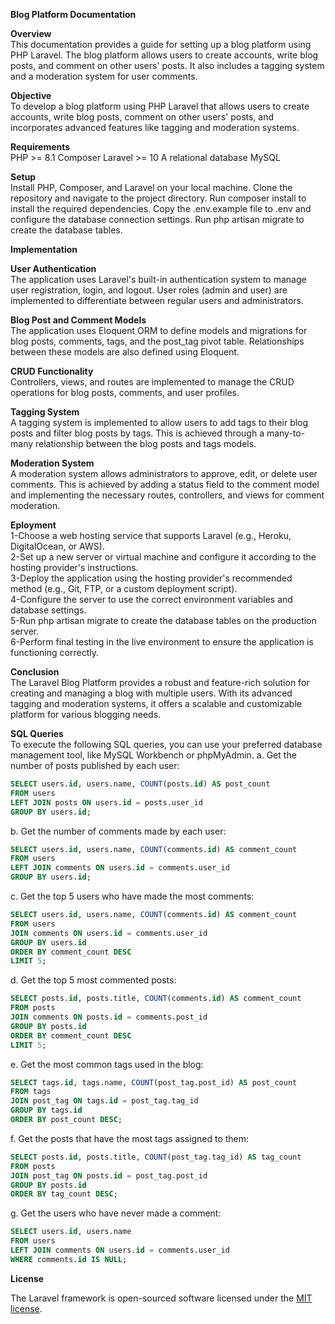 **Blog Platform Documentation**

**Overview**\
This documentation provides a guide for setting up a blog platform using PHP Laravel. The blog platform allows users to create accounts, write blog posts, and comment on other users' posts. It also includes a tagging system and a moderation system for user comments.

**Objective**\
To develop a blog platform using PHP Laravel that allows users to create accounts, write blog posts, comment on other users' posts, and incorporates advanced features like tagging and moderation systems.

**Requirements**\
PHP >= 8.1
Composer
Laravel >= 10
A relational database MySQL

**Setup**\
Install PHP, Composer, and Laravel on your local machine.
Clone the repository and navigate to the project directory.
Run composer install to install the required dependencies.
Copy the .env.example file to .env and configure the database connection settings.
Run php artisan migrate to create the database tables.

**Implementation**

**User Authentication**\
The application uses Laravel's built-in authentication system to manage user registration, login, and logout. User roles (admin and user) are implemented to differentiate between regular users and administrators.

**Blog Post and Comment Models**\
The application uses Eloquent ORM to define models and migrations for blog posts, comments, tags, and the post_tag pivot table. Relationships between these models are also defined using Eloquent.

**CRUD Functionality**\
Controllers, views, and routes are implemented to manage the CRUD operations for blog posts, comments, and user profiles.

**Tagging System**\
A tagging system is implemented to allow users to add tags to their blog posts and filter blog posts by tags. This is achieved through a many-to-many relationship between the blog posts and tags models.

**Moderation System**\
A moderation system allows administrators to approve, edit, or delete user comments. This is achieved by adding a status field to the comment model and implementing the necessary routes, controllers, and views for comment moderation.

**Eployment**\
1-Choose a web hosting service that supports Laravel (e.g., Heroku, DigitalOcean, or AWS).\
2-Set up a new server or virtual machine and configure it according to the hosting provider's instructions.\
3-Deploy the application using the hosting provider's recommended method (e.g., Git, FTP, or a custom deployment script).\
4-Configure the server to use the correct environment variables and database settings.\
5-Run php artisan migrate to create the database tables on the production server.\
6-Perform final testing in the live environment to ensure the application is functioning correctly.

**Conclusion**\
The Laravel Blog Platform provides a robust and feature-rich solution for creating and managing a blog with multiple users. With its advanced tagging and moderation systems, it offers a scalable and customizable platform for various blogging needs.

**SQL Queries**\
To execute the following SQL queries, you can use your preferred database management tool, like MySQL Workbench or phpMyAdmin.
a. Get the number of posts published by each user:
```sql
SELECT users.id, users.name, COUNT(posts.id) AS post_count
FROM users
LEFT JOIN posts ON users.id = posts.user_id
GROUP BY users.id;
```
b. Get the number of comments made by each user:
```sql
SELECT users.id, users.name, COUNT(comments.id) AS comment_count
FROM users
LEFT JOIN comments ON users.id = comments.user_id
GROUP BY users.id;
```

c. Get the top 5 users who have made the most comments:
```sql
SELECT users.id, users.name, COUNT(comments.id) AS comment_count
FROM users
JOIN comments ON users.id = comments.user_id
GROUP BY users.id
ORDER BY comment_count DESC
LIMIT 5;
```
d. Get the top 5 most commented posts:
```sql
SELECT posts.id, posts.title, COUNT(comments.id) AS comment_count
FROM posts
JOIN comments ON posts.id = comments.post_id
GROUP BY posts.id
ORDER BY comment_count DESC
LIMIT 5;
```

e. Get the most common tags used in the blog:
```sql
SELECT tags.id, tags.name, COUNT(post_tag.post_id) AS post_count
FROM tags
JOIN post_tag ON tags.id = post_tag.tag_id
GROUP BY tags.id
ORDER BY post_count DESC;
```

f. Get the posts that have the most tags assigned to them:
```sql
SELECT posts.id, posts.title, COUNT(post_tag.tag_id) AS tag_count
FROM posts
JOIN post_tag ON posts.id = post_tag.post_id
GROUP BY posts.id
ORDER BY tag_count DESC;
```
g. Get the users who have never made a comment:
```sql
SELECT users.id, users.name
FROM users
LEFT JOIN comments ON users.id = comments.user_id
WHERE comments.id IS NULL;
```

**License**

The Laravel framework is open-sourced software licensed under the [MIT license](https://opensource.org/licenses/MIT).
